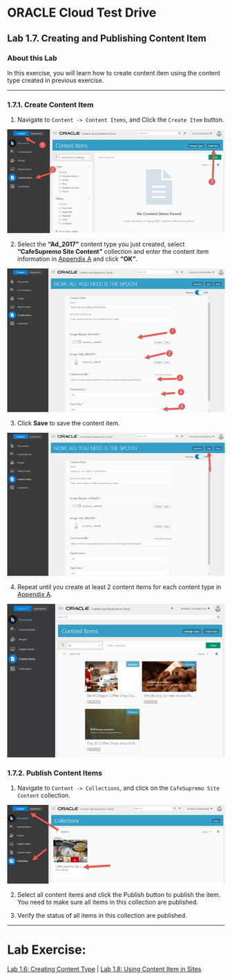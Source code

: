 # ORACLE Cloud Test Drive #

## Lab 1.7. Creating and Publishing Content Item ##

### About this Lab ###
In this exercise, you will learn how to create content item using the content type
created in previous exercise.

---
### 1.7.1. Create Content Item ###

1. Navigate to ``Content -> Content Items``, and Click the ``Create Item`` button.

![](../images/1.7.1.1.png)

2. Select the **“Ad_2017”** content type you just created, select **“CafeSupremo Site Content”** collection and enter the content item information in [Appendix A](../resources/AppendixA.md) and click **“OK”**.

![](../images/1.7.1.2.png)

3. Click **Save** to save the content item.

![](../images/1.7.1.3.png)

4. Repeat until you create at least 2 content items for each content type in [Appendix A](../resources/AppendixA.md).

![](../images/1.7.1.4.png)

### 1.7.2. Publish Content Items ###

1. Navigate to ``Content -> Collections``, and click on the ``CafeSupremo Site Content`` collection.

![](../images/1.7.2.1.png)

2. Select all content items and click the Publish button to publish the item. You need to make sure all items in this collection are published.

3. Verify the status of all items in this collection are published.

---
# Lab Exercise: #

[Lab 1.6: Creating Content Type](106-CecsLab.md) | [Lab 1.8: Using Content Item in Sites](108-CecsLab.md)
